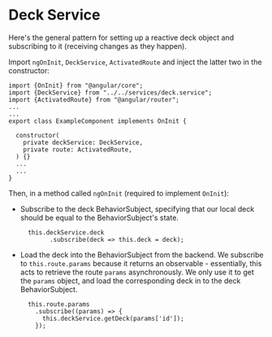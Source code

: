 # Deck Service

Here's the general pattern for setting up a reactive deck object and subscribing to it (receiving changes as they 
happen).

Import `ngOnInit`, `DeckService`, `ActivatedRoute` and inject the latter two in the constructor:

    import {OnInit} from "@angular/core";
    import {DeckService} from "../../services/deck.service";
    import {ActivatedRoute} from "@angular/router";
    ...
    ...
    export class ExampleComponent implements OnInit {

      constructor(
        private deckService: DeckService,
        private route: ActivatedRoute,
      ) {}
      ...
      ...
    }

Then, in a method called `ngOnInit` (required to implement `OnInit`):

* Subscribe to the deck BehaviorSubject, specifying that our local deck should be equal to the BehaviorSubject's state.
 
        this.deckService.deck
              .subscribe(deck => this.deck = deck);

* Load the deck into the BehaviorSubject from the backend. We subscribe to `this.route.params` because it returns an
observable - essentially, this acts to retrieve the route `params` asynchronously. We only use it to get the `params` 
object, and load the corresponding deck in to the deck BehaviorSubject.
    
    
        this.route.params
          .subscribe((params) => {
            this.deckService.getDeck(params['id']);
          });
